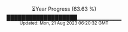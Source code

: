 <p align="center">
⏳Year Progress (63.63 %) <br>
███████████████████▁▁▁▁▁▁▁▁▁▁▁ <br>
<sub>Updated: Mon, 21 Aug 2023 06:20:32 GMT</sub>
</p>

